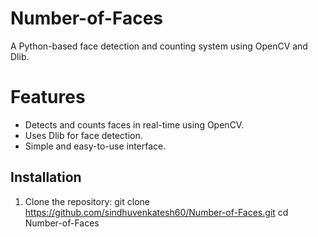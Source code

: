 # Number-of-Faces
A Python-based face detection and counting system using OpenCV and Dlib.
# Features
- Detects and counts faces in real-time using OpenCV.
- Uses Dlib for face detection.
- Simple and easy-to-use interface.
## Installation
1. Clone the repository:
   git clone https://github.com/sindhuvenkatesh60/Number-of-Faces.git
   cd Number-of-Faces
